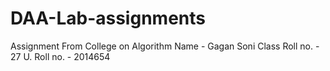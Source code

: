 # DAA-Lab-assignments
Assignment From College on Algorithm
Name - Gagan Soni
Class Roll no. - 27
U. Roll no. - 2014654
